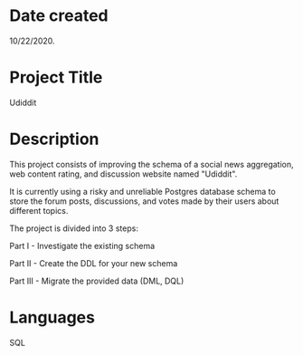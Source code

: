 
# Date created
10/22/2020.

# Project Title
Udiddit

# Description
This project consists of improving the schema of a social news aggregation, web content rating, and discussion website named "Udiddit".

It is currently using a risky and unreliable Postgres database schema to store the forum posts, discussions, and votes made by their users about different topics.





The project is divided into 3 steps:

Part I - Investigate the existing schema

Part II - Create the DDL for your new schema

Part III - Migrate the provided data (DML, DQL)

# Languages
SQL
